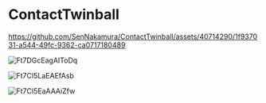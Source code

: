 # ContactTwinball



https://github.com/SenNakamura/ContactTwinball/assets/40714290/1f937031-a544-49fc-9362-ca0717180489

![Ft7DGcEagAIToDq](https://github.com/SenNakamura/ContactTwinball/assets/40714290/1c1fcb97-59f5-4da4-ab58-b7908b3985f7)

![Ft7CI5LaEAEfAsb](https://github.com/SenNakamura/ContactTwinball/assets/40714290/2daf8f16-e562-41ce-b35d-117c43a6cd37)

![Ft7CI5EaAAAiZfw](https://github.com/SenNakamura/ContactTwinball/assets/40714290/203e347e-ae61-4cbc-93da-d873fd8f86b5)
